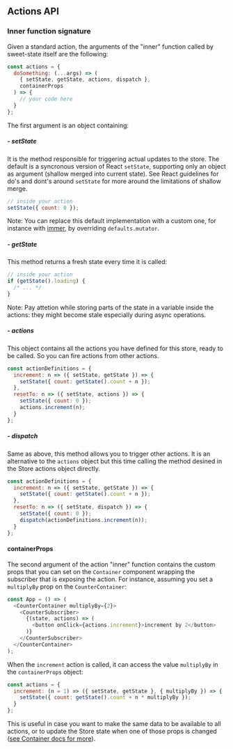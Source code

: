 ## Actions API

### Inner function signature

Given a standard action, the arguments of the "inner" function called by sweet-state itself are the following:

```js
const actions = {
  doSomething: (...args) => (
    { setState, getState, actions, dispatch },
    containerProps
  ) => {
    // your code here
  }
};
```

The first argument is an object containing:

##### - setState

It is the method responsible for triggering actual updates to the store. The default is a syncronous version of React `setState`, supporting only an object as argument (shallow merged into current state). See React guidelines for do's and dont's around `setState` for more around the limitations of shallow merge.

```js
// inside your action
setState({ count: 0 });
```

Note: You can replace this default implementation with a custom one, for instance with [immer](https://github.com/mweststrate/immer), by overriding `defaults.mutator`.

##### - getState

This method returns a fresh state every time it is called:

```js
// inside your action
if (getState().loading) {
  /* ... */
}
```

Note: Pay attetion while storing parts of the state in a variable inside the actions: they might become stale especially during async operations.

##### - actions

This object contains all the actions you have defined for this store, ready to be called. So you can fire actions from other actions.

```js
const actionDefinitions = {
  increment: n => ({ setState, getState }) => {
    setState({ count: getState().count + n });
  },
  resetTo: n => ({ setState, actions }) => {
    setState({ count: 0 });
    actions.increment(n);
  }
};
```

##### - dispatch

Same as above, this method allows you to trigger other actions. It is an alternative to the `actions` object but this time calling the method desined in the Store actions object directly.

```js
const actionDefinitions = {
  increment: n => ({ setState, getState }) => {
    setState({ count: getState().count + n });
  },
  resetTo: n => ({ setState, dispatch }) => {
    setState({ count: 0 });
    dispatch(actionDefinitions.increment(n));
  }
};
```

#### containerProps

The second argument of the action "inner" function contains the custom props that you can set on the `Container` component wrapping the subscriber that is exposing the action. For instance, assuming you set a `multiplyBy` prop on the `CounterContainer`:

```js
const App = () => (
  <CounterContainer multiplyBy={2}>
    <CounterSubscriber>
      {(state, actions) => (
        <button onClick={actions.increment}>increment by 2</button>
      )}
    </CounterSubscriber>
  </CounterContainer>
);
```

When the `increment` action is called, it can access the value `multiplyBy` in the `containerProps` object:

```js
const actions = {
  increment: (n = 1) => ({ setState, getState }, { multiplyBy }) => {
    setState({ count: getState().count + n * multiplyBy });
  }
};
```

This is useful in case you want to make the same data to be available to all actions, or to update the Store state when one of those props is changed ([see Container docs for more](en/advanced/container.md)).

